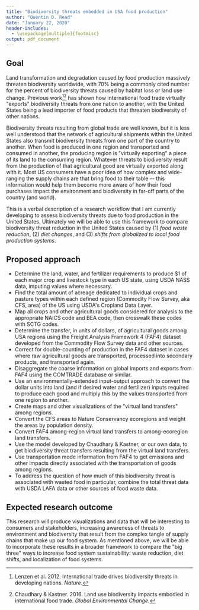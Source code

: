 ```yaml
---
title: "Biodiversity threats embedded in USA food production"
author: "Quentin D. Read"
date: "January 22, 2020"
header-includes:
  - \usepackage[multiple]{footmisc}
output: pdf_document
---
```


## Goal

Land transformation and degradation caused by food production massively threaten biodiversity worldwide, with 70% being a commonly cited number for the percent of biodiversity threats caused by habitat loss or land use change. Previous work[^1][^2] has shown how international food trade virtually "exports" biodiversity threats from one nation to another, with the United States being a lead importer of food products that threaten biodiversity of other nations. 

Biodiversity threats resulting from global trade are well known, but it is less well understood that the network of agricultural shipments within the United States also transmit biodiversity threats from one part of the country to another. When food is produced in one region and transported and consumed in another, the producing region is "virtually exporting" a piece of its land to the consuming region. Whatever threats to biodiversity result from the production of that agricultural good are virtually exported along with it. Most US consumers have a poor idea of how complex and wide-ranging the supply chains are that bring food to their table -- this information would help them become more aware of how their food purchases impact the environment and biodiversity in far-off parts of the country (and world).

This is a verbal description of a research workflow that I am currently developing to assess biodiversity threats due to food production in the United States. Ultimately we will be able to use this framework to compare biodiversity threat reduction in the United States caused by (1) *food waste reduction*, (2) *diet changes*, and (3) *shifts from globalized to local food production systems*.

## Proposed approach

- Determine the land, water, and fertilizer requirements to produce $1 of each major crop and livestock type in each US state, using USDA NASS data, imputing values where necessary.
- Find the total amount of acreage dedicated to individual crops and pasture types within each defined region (Commodity Flow Survey, aka CFS, area) of the US using USDA's Cropland Data Layer.
- Map all crops and other agricultural goods considered for analysis to the appropriate NAICS code and BEA code, then crosswalk these codes with SCTG codes.
- Determine the transfer, in units of dollars, of agricultural goods among USA regions using the Freight Analysis Framework 4 (FAF4) dataset developed from the Commodity Flow Survey data and other sources. 
- Correct for double-counting of production in the FAF4 dataset in cases where raw agricultural goods are transported, processed into secondary products, and transported again.
- Disaggregate the coarse information on global imports and exports from FAF4 using the COMTRADE database or similar.
- Use an environmentally-extended input-output approach to convert the dollar units into land (and if desired water and fertilizer) inputs required to produce each good and multiply this by the values transported from one region to another.
- Create maps and other visualizations of the "virtual land transfers" among regions.
- Convert the CFS areas to Nature Conservancy ecoregions and weight the areas by population density.
- Convert FAF4 among-region virtual land transfers to among-ecoregion land transfers.
- Use the model developed by Chaudhary & Kastner, or our own data, to get biodiversity threat transfers resulting from the virtual land transfers.
- Use transportation mode information from FAF4 to get emissions and other impacts directly associated with the transportation of goods among regions.
- To address the question of how much of this biodiversity threat is associated with wasted food in particular, combine the total threat data with USDA LAFA data or other sources of food waste data.

## Expected research outcome

This research will produce visualizations and data that will be interesting to consumers and stakeholders, increasing awareness of threats to environment and biodiversity that result from the complex tangle of supply chains that make up our food system. As mentioned above, we will be able to incorporate these results in a broader framework to compare the "big three" ways to increase food system sustainability: waste reduction, diet shifts, and localization of food systems.

[^1]: Lenzen et al. 2012. International trade drives biodiversity threats in developing nations. *Nature*.

[^2]: Chaudhary & Kastner. 2016. Land use biodiversity impacts embodied in international food trade. *Global Environmental Change.*